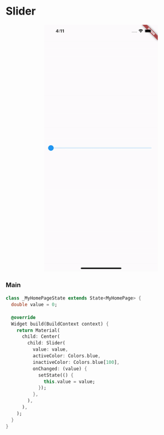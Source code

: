 # Slider
<p align="center">
<img src="https://github.com/ThiagoEvoa/flutter_examples/blob/master/images/slider.gif" height="649" width="300">
</p>

### Main
```dart
class _MyHomePageState extends State<MyHomePage> {
  double value = 0;

  @override
  Widget build(BuildContext context) {
    return Material(
      child: Center(
        child: Slider(
          value: value,
          activeColor: Colors.blue,
          inactiveColor: Colors.blue[100],
          onChanged: (value) {
            setState(() {
              this.value = value;
            });
          },
        ),
      ),
    );
  }
}
```
